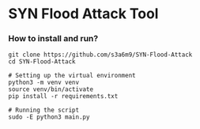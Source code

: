 # SYN Flood Attack Tool
### How to install and run?
```
git clone https://github.com/s3a6m9/SYN-Flood-Attack
cd SYN-Flood-Attack

# Setting up the virtual environment
python3 -m venv venv 
source venv/bin/activate
pip install -r requirements.txt

# Running the script
sudo -E python3 main.py
```
